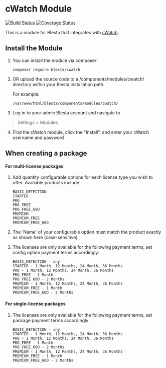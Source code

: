 # cWatch Module

[![Build Status](https://travis-ci.org/blesta/module-cwatch.svg?branch=master)](https://travis-ci.org/blesta/module-cwatch) [![Coverage Status](https://coveralls.io/repos/github/blesta/module-cwatch/badge.svg?branch=master)](https://coveralls.io/github/blesta/module-cwatch?branch=master)

This is a module for Blesta that integrates with [cWatch](https://cwatch.comodo.com/).

## Install the Module

1. You can install the module via composer:

    ```
    composer require blesta/cwatch
    ```

2. OR upload the source code to a /components/modules/cwatch/ directory within
your Blesta installation path.

    For example:

    ```
    /var/www/html/blesta/components/modules/cwatch/
    ```

3. Log in to your admin Blesta account and navigate to
> Settings > Modules

4. Find the cWatch module, click the "Install", and enter your cWatch username and password

## When creating a package
#### For multi-license packages

1. Add quantity configurable options for each license type you wish to offer.  Available products include:

    ```
    BASIC_DETECTION
    STARTER
    PRO
    PRO_FREE
    PRO_FREE_60D
    PREMIUM
    PREMIUM_FREE
    PREMIUM_FREE_60D
    ```

2. The 'Name' of your configurable option must match the product exactly as shown here (case-sensitive).

3. The licenses are only available for the following payment terms, set config option payment terms accordingly:

    ```
    BASIC_DETECTION - any
    STARTER - 1 Month, 12 Months, 24 Month, 36 Months
    PRO - 1 Month, 12 Months, 24 Month, 36 Months
    PRO_FREE - 1 Month
    PRO_FREE_60D - 2 Months
    PREMIUM - 1 Month, 12 Months, 24 Month, 36 Months
    PREMIUM_FREE - 1 Month
    PREMIUM_FREE_60D - 2 Months
    ```

#### For single-license packages

1. The licenses are only available for the following payment terms, set package payment terms accordingly:

    ```
    BASIC_DETECTION - any
    STARTER - 1 Month, 12 Months, 24 Month, 36 Months
    PRO - 1 Month, 12 Months, 24 Month, 36 Months
    PRO_FREE - 1 Month
    PRO_FREE_60D - 2 Months
    PREMIUM - 1 Month, 12 Months, 24 Month, 36 Months
    PREMIUM_FREE - 1 Month
    PREMIUM_FREE_60D - 2 Months
    ```